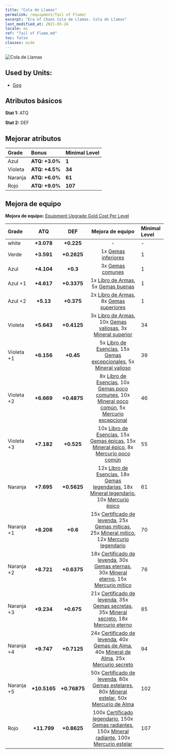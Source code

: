 ```yaml
---
title: "Cola de Llamas"
permalink: /equipment/Tail of Flame/
excerpt: "Era of Chaos Cola de Llamas. Cola de Llamas"
last_modified_at: 2021-03-24
locale: es
ref: "Tail of Flame.md"
toc: false
classes: wide
---
```


  ![Cola de Llamas](/images/e/e_5023.png)

## Used by Units:

* [Gog](/es/units/Gog/) 


## Atributos básicos
 **Stat 1:** ATQ

 **Stat 2:** DEF

## Mejorar atributos

  |     Grade    |   Bonus | Minimal Level | 
  |:-------------|:--------|:--------------| 
  | Azul | **ATQ: +3.0%** | **1** | 
  | Violeta | **ATQ: +4.5%** | **34** | 
  | Naranja | **ATQ: +6.0%** | **61** | 
  | Rojo | **ATQ: +9.0%** | **107** | 


## Mejora de equipo
 **Mejora de equipo:** [Equipment Upgrade Gold Cost Per Level](/equipment/EquipmentUpgradeCostPerLevel/) 

  |          Grade      | ATQ | DEF | Mejora de equipo | Minimal Level |
  |:--------------------|:---------:|:---------:|:----------------:|:--------------|
  | white | **+3.078** | **+0.225** | - | - |
  | Verde | **+3.591** | **+0.2625** | 1x [Gemas inferiores](/es/Items/mat_4/) | 1 |
  | Azul | **+4.104** | **+0.3** | 3x [Gemas comunes](/es/Items/mat_10/) | 1 |
  | Azul +1 | **+4.617** | **+0.3375** | 1x [Libro de Armas](/es/Items/mat_18/), 5x [Gemas buenas](/es/Items/mat_16/) | 1 |
  | Azul +2 | **+5.13** | **+0.375** | 2x [Libro de Armas](/es/Items/mat_25/), 8x [Gemas superiores](/es/Items/mat_23/) | 1 |
  | Violeta | **+5.643** | **+0.4125** | 3x [Libro de Armas](/es/Items/mat_32/), 10x [Gemas valiosas](/es/Items/mat_30/), 3x [Mineral superior](/es/Items/mat_19/) | 34 |
  | Violeta +1 | **+6.156** | **+0.45** | 5x [Libro de Esencias](/es/Items/mat_39/), 15x [Gemas excepcionales](/es/Items/mat_37/), 5x [Mineral valioso](/es/Items/mat_26/) | 39 |
  | Violeta +2 | **+6.669** | **+0.4875** | 8x [Libro de Esencias](/es/Items/mat_46/), 10x [Gemas poco comunes](/es/Items/mat_44/), 10x [Mineral poco común](/es/Items/mat_40/), 5x [Mercurio excepcional](/es/Items/mat_35/) | 46 |
  | Violeta +3 | **+7.182** | **+0.525** | 10x [Libro de Esencias](/es/Items/mat_53/), 15x [Gemas épicas](/es/Items/mat_51/), 15x [Mineral épico](/es/Items/mat_47/), 8x [Mercurio poco común](/es/Items/mat_42/) | 55 |
  | Naranja | **+7.695** | **+0.5625** | 12x [Libro de Esencias](/es/Items/mat_60/), 18x [Gemas legendarias](/es/Items/mat_58/), 18x [Mineral legendario](/es/Items/mat_54/), 10x [Mercurio épico](/es/Items/mat_49/) | 61 |
  | Naranja +1 | **+8.208** | **+0.6** | 15x [Certificado de leyenda](/es/Items/mat_67/), 25x [Gemas míticas](/es/Items/mat_65/), 25x [Mineral mítico](/es/Items/mat_61/), 12x [Mercurio legendario](/es/Items/mat_56/) | 70 |
  | Naranja +2 | **+8.721** | **+0.6375** | 18x [Certificado de leyenda](/es/Items/mat_74/), 30x [Gemas eternas](/es/Items/mat_72/), 30x [Mineral eterno](/es/Items/mat_68/), 15x [Mercurio mítico](/es/Items/mat_63/) | 76 |
  | Naranja +3 | **+9.234** | **+0.675** | 21x [Certificado de leyenda](/es/Items/mat_81/), 35x [Gemas secretas](/es/Items/mat_79/), 35x [Mineral secreto](/es/Items/mat_75/), 18x [Mercurio eterno](/es/Items/mat_70/) | 85 |
  | Naranja +4 | **+9.747** | **+0.7125** | 24x [Certificado de leyenda](/es/Items/mat_88/), 40x [Gemas de Alma](/es/Items/mat_86/), 40x [Mineral de Alma](/es/Items/mat_82/), 25x [Mercurio secreto](/es/Items/mat_77/) | 94 |
  | Naranja +5 | **+10.5165** | **+0.76875** | 50x [Certificado de leyenda](/es/Items/mat_95/), 80x [Gemas estelares](/es/Items/mat_93/), 80x [Mineral estelar](/es/Items/mat_89/), 50x [Mercurio de Alma](/es/Items/mat_84/) | 102 |
  | Rojo | **+11.799** | **+0.8625** | 100x [Certificado legendario](/es/Items/mat_102/), 150x [Gemas radiantes](/es/Items/mat_100/), 150x [Mineral radiante](/es/Items/mat_96/), 100x [Mercurio estelar](/es/Items/mat_91/) | 107 |


